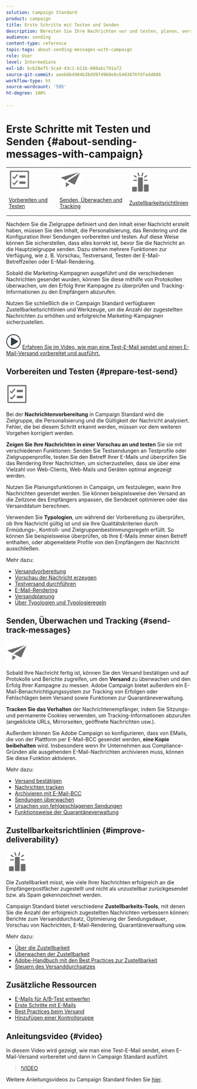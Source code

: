 ```yaml
---
solution: Campaign Standard
product: campaign
title: Erste Schritte mit Testen und Senden
description: Bereiten Sie Ihre Nachrichten vor und testen, planen, versenden und überwachen Sie sie.
audience: sending
content-type: reference
topic-tags: about-sending-messages-with-campaign
role: User
level: Intermediate
exl-id: bcb28ef5-5cad-43c1-b11b-080abc791a72
source-git-commit: aeeb6b4984b3bdd974960e8c6403876fdfedd886
workflow-type: ht
source-wordcount: '595'
ht-degree: 100%

---
```


# Erste Schritte mit Testen und Senden {#about-sending-messages-with-campaign}

<table>
<tr>
<td><img src="assets/do-not-localize/icon_prepare.svg" width="60px"><p><a href="#prepare-test-send">Vorbereiten und Testen</a></p></td>
<td><img src="assets/do-not-localize/icon_send.svg" width="60px"><p><a href="#send-track-messages">Senden, Überwachen und Tracking</a></p></td>
<td><img src="assets/do-not-localize/icon_deliverability.svg" width="60px"><p><a href="#improve-deliverability">Zustellbarkeitsrichtlinien</a></p></td></tr>
</table>

Nachdem Sie die Zielgruppe definiert und den Inhalt einer Nachricht erstellt haben, müssen Sie den Inhalt, die Personalisierung, das Rendering und die Konfiguration Ihrer Sendungen vorbereiten und testen. Auf diese Weise können Sie sicherstellen, dass alles korrekt ist, bevor Sie die Nachricht an die Hauptzielgruppe senden. Dazu stehen mehrere Funktionen zur Verfügung, wie z. B. Vorschau, Testversand, Testen der E-Mail-Betreffzeilen oder E-Mail-Rendering.

Sobald die Marketing-Kampagnen ausgeführt und die verschiedenen Nachrichten gesendet wurden, können Sie diese mithilfe von Protokollen überwachen, um den Erfolg Ihrer Kampagne zu überprüfen und Tracking-Informationen zu den Empfängern abzurufen.

Nutzen Sie schließlich die in Campaign Standard verfügbaren Zustellbarkeitsrichtlinien und Werkzeuge, um die Anzahl der zugestellten Nachrichten zu erhöhen und erfolgreiche Marketing-Kampagnen sicherzustellen.

![](assets/do-not-localize/how-to-video.png) [Erfahren Sie im Video, wie man eine Test-E-Mail sendet und einen E-Mail-Versand vorbereitet und ausführt.](#video)

## Vorbereiten und Testen {#prepare-test-send}

<img src="assets/do-not-localize/icon_prepare.svg" width="60px">

Bei der **Nachrichtenvorbereitung** in Campaign Standard wird die Zielgruppe, die Personalisierung und die Gültigkeit der Nachricht analysiert. Fehler, die bei diesem Schritt erkannt werden, müssen vor dem weiteren Vorgehen korrigiert werden.

**Zeigen Sie Ihre Nachrichten in einer Vorschau an und testen** Sie sie mit verschiedenen Funktionen: Senden Sie Testsendungen an Testprofile oder Zielgruppenprofile, testen Sie den Betreff Ihrer E-Mails und überprüfen Sie das Rendering Ihrer Nachrichten, um sicherzustellen, dass sie über eine Vielzahl von Web-Clients, Web-Mails und Geräten optimal angezeigt werden.

Nutzen Sie Planungsfunktionen in Campaign, um festzulegen, wann Ihre Nachrichten gesendet werden. Sie können beispielsweise den Versand an die Zeitzone des Empfängers anpassen, die Sendezeit optimieren oder das Versanddatum berechnen.

Verwenden Sie **Typologien**, um während der Vorbereitung zu überprüfen, ob Ihre Nachricht gültig ist und sie Ihre Qualitätskriterien durch Ermüdungs-, Kontroll- und Zielgruppenbestimmungsregeln erfüllt. So können Sie beispielsweise überprüfen, ob Ihre E-Mails immer einen Betreff enthalten, oder abgemeldete Profile von den Empfängern der Nachricht ausschließen.

Mehr dazu:

* [Versandvorbereitung](../../sending/using/preparing-the-send.md)
* [Vorschau der Nachricht erzeugen](../../sending/using/previewing-messages.md)
* [Testversand durchführen](../../sending/using/sending-proofs.md)
* [E-Mail-Rendering](../../sending/using/email-rendering.md)
* [Versandplanung](../../sending/using/about-scheduling-messages.md)
* [Über Typologien und Typologieregeln](../../sending/using/about-typology-rules.md)

## Senden, Überwachen und Tracking {#send-track-messages}

<img src="assets/do-not-localize/icon_send.svg"  width="60px">

Sobald Ihre Nachricht fertig ist, können Sie den Versand bestätigen und auf Protokolle und Berichte zugreifen, um den **Versand** zu überwachen und den Erfolg Ihrer Kampagne zu messen. Adobe Campaign bietet außerdem ein E-Mail-Benachrichtigungssystem zur Tracking von Erfolgen oder Fehlschlägen beim Versand sowie Funktionen zur Quarantäneverwaltung.

**Tracken Sie das Verhalten** der Nachrichtenempfänger, indem Sie Sitzungs- und permanente Cookies verwenden, um Tracking-Informationen abzurufen (angeklickte URLs, Mirrorseiten, geöffnete Nachrichten usw.).

Außerdem können Sie Adobe Campaign so konfigurieren, dass von E­Mails, die von der Plattform per E-Mail-BCC gesendet werden, **eine Kopie beibehalten** wird. Insbesondere wenn Ihr Unternehmen aus Compliance-Gründen alle ausgehenden E-Mail-Nachrichten archivieren muss, können Sie diese Funktion aktivieren.

Mehr dazu:

* [Versand bestätigen](../../sending/using/confirming-the-send.md)
* [Nachrichten tracken](../../sending/using/tracking-messages.md)
* [Archivieren mit E-Mail-BCC](../../sending/using/archiving.md)
* [Sendungen überwachen](../../sending/using/monitoring-a-delivery.md)
* [Ursachen von fehlgeschlagenen Sendungen](../../sending/using/understanding-delivery-failures.md)
* [Funktionsweise der Quarantäneverwaltung](../../sending/using/understanding-quarantine-management.md)

## Zustellbarkeitsrichtlinien {#improve-deliverability}

<img src="assets/do-not-localize/icon_deliverability.svg"  width="60px">

Die Zustellbarkeit misst, wie viele Ihrer Nachrichten erfolgreich an die Empfängerpostfächer zugestellt und nicht als unzustellbar zurückgesendet bzw. als Spam gekennzeichnet werden.

Campaign Standard bietet verschiedene **Zustellbarkeits-Tools**, mit denen Sie die Anzahl der erfolgreich zugestellten Nachrichten verbessern können: Berichte zum Versanddurchsatz, Optimierung der Sendungsdauer, Vorschau von Nachrichten, E-Mail-Rendering, Quarantäneverwaltung usw.

Mehr dazu:

* [Über die Zustellbarkeit](../../sending/using/about-deliverability.md)
* [Überwachen der Zustellbarkeit](../../sending/using/monitor-deliverability.md)
* [Adobe-Handbuch mit den Best Practices zur Zustellbarkeit](https://experienceleague.adobe.com/docs/deliverability-learn/deliverability-best-practice-guide/introduction.html?lang=de)
* [Steuern des Versanddurchsatzes](../../reporting/using/delivery-throughput.md)

## Zusätzliche Ressourcen

* [E-Mails für A/B-Test entwerfen](../../channels/using/designing-an-a-b-test-email.md)
* [Erste Schritte mit E-Mails](https://helpx.adobe.com/de/campaign/kb/acs-get-started-with-emails.html)
* [Best Practices beim Versand](../../sending/using/delivery-best-practices.md)
* [Hinzufügen einer Kontrollgruppe](../../sending/using/control-group.md)

## Anleitungsvideo {#video}

In diesem Video wird gezeigt, wie man eine Test-E-Mail sendet, einen E-Mail-Versand vorbereitet und dann in Campaign Standard ausführt.

>[!VIDEO](https://video.tv.adobe.com/v/24013/)

Weitere Anleitungsvideos zu Campaign Standard finden Sie [hier](https://experienceleague.adobe.com/docs/campaign-standard-learn/tutorials/overview.html?lang=de).
